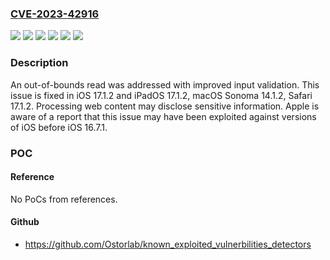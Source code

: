 ### [CVE-2023-42916](https://cve.mitre.org/cgi-bin/cvename.cgi?name=CVE-2023-42916)
![](https://img.shields.io/static/v1?label=Product&message=Safari&color=blue)
![](https://img.shields.io/static/v1?label=Product&message=iOS%20and%20iPadOS&color=blue)
![](https://img.shields.io/static/v1?label=Product&message=macOS&color=blue)
![](https://img.shields.io/static/v1?label=Version&message=unspecified%3C%2014.1%20&color=brighgreen)
![](https://img.shields.io/static/v1?label=Version&message=unspecified%3C%2017.1%20&color=brighgreen)
![](https://img.shields.io/static/v1?label=Vulnerability&message=Processing%20web%20content%20may%20disclose%20sensitive%20information.%20Apple%20is%20aware%20of%20a%20report%20that%20this%20issue%20may%20have%20been%20exploited%20against%20versions%20of%20iOS%20before%20iOS%2016.7.1.&color=brighgreen)

### Description

An out-of-bounds read was addressed with improved input validation. This issue is fixed in iOS 17.1.2 and iPadOS 17.1.2, macOS Sonoma 14.1.2, Safari 17.1.2. Processing web content may disclose sensitive information. Apple is aware of a report that this issue may have been exploited against versions of iOS before iOS 16.7.1.

### POC

#### Reference
No PoCs from references.

#### Github
- https://github.com/Ostorlab/known_exploited_vulnerbilities_detectors

